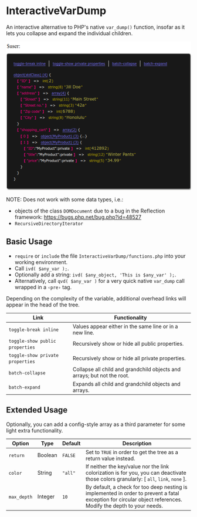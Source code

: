 # InteractiveVarDump
An interactive alternative to PHP's native `var_dump()` function, insofar as it lets you collapse and expand the individual children.

![Example dump](example.png)

NOTE: Does not work with some data types, i.e.:
- objects of the class `DOMDocument` due to a bug in the Reflection framework: https://bugs.php.net/bug.php?id=48527
- `RecursiveDirectoryIterator`


## Basic Usage
- `require` or `include` the file `InteractiveVarDump/functions.php` into your working environment.
- Call `ivd( $any_var );`.
- Optionally add a string: `ivd( $any_object, 'This is $any_var' );`.
- Alternatively, call `qvd( $any_var )` for a very quick native `var_dump` call wrapped in a `‹pre›` tag.

Depending on the complexity of the variable, additional overhead links will appear in the head of the tree.

Link | Functionality
---- | -------------
`toggle-break inline` | Values appear either in the same line or in a new line.
`toggle-show public  properties` | Recursively show or hide all public  properties.
`toggle-show private properties` | Recursively show or hide all private properties.
`batch-collapse` | Collapse all child and grandchild objects and arrays; but not the root.
`batch-expand` | Expands all child and grandchild objects and arrays.

## Extended Usage
Optionally, you can add a config-style array as a third parameter for some light extra functionality.

Option | Type | Default | Description
------ | ---- | ------- | -----------
`return` | Boolean | `FALSE` | Set to `TRUE` in order to get the tree as a return value instead.
`color` | String | `"all"` | If neither the key/value nor the link colorization is for you, you can deactivate those colors granularly: [ `all`, `link`, `none` ].
`max_depth` | Integer | `10` | By default, a check for too deep nesting is implemented in order to prevent a fatal exception for circular object references. Modify the depth to your needs.
